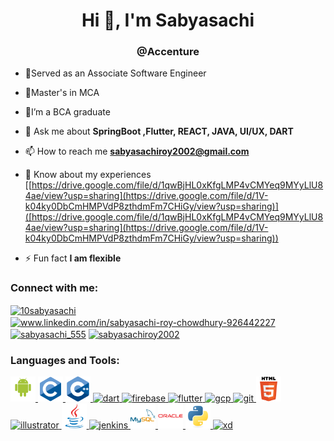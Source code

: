 <h1 align="center">Hi 👋, I'm Sabyasachi</h1>
<h3 align="center">@Accenture</h3>

- 🌱Served as an Associate Software Engineer
- 🌱Master's in MCA
- 🌱I’m a BCA graduate

- 💬 Ask me about **SpringBoot ,Flutter, REACT, JAVA, UI/UX, DART**

- 📫 How to reach me **sabyasachiroy2002@gmail.com**

- 📄 Know about my experiences [[https://drive.google.com/file/d/1qwBjHL0xKfgLMP4vCMYeq9MYyLlU84ae/view?usp=sharing](https://drive.google.com/file/d/1V-k04ky0DbCmHMPVdP8zthdmFm7CHiGy/view?usp=sharing)]([https://drive.google.com/file/d/1qwBjHL0xKfgLMP4vCMYeq9MYyLlU84ae/view?usp=sharing](https://drive.google.com/file/d/1V-k04ky0DbCmHMPVdP8zthdmFm7CHiGy/view?usp=sharing))

- ⚡ Fun fact **I am flexible**

<h3 align="left">Connect with me:</h3>
<p align="left">
<a href="https://twitter.com/10sabyasachi" target="blank"><img align="center" src="https://raw.githubusercontent.com/rahuldkjain/github-profile-readme-generator/master/src/images/icons/Social/twitter.svg" alt="10sabyasachi" height="30" width="40" /></a>
<a href="https://linkedin.com/in/www.linkedin.com/in/sabyasachi-roy-chowdhury-926442227" target="blank"><img align="center" src="https://raw.githubusercontent.com/rahuldkjain/github-profile-readme-generator/master/src/images/icons/Social/linked-in-alt.svg" alt="www.linkedin.com/in/sabyasachi-roy-chowdhury-926442227" height="30" width="40" /></a>
<a href="https://www.codechef.com/users/sabyasachi_555" target="blank"><img align="center" src="https://cdn.jsdelivr.net/npm/simple-icons@3.1.0/icons/codechef.svg" alt="sabyasachi_555" height="30" width="40" /></a>
<a href="https://www.leetcode.com/sabyasachiroy2002" target="blank"><img align="center" src="https://raw.githubusercontent.com/rahuldkjain/github-profile-readme-generator/master/src/images/icons/Social/leet-code.svg" alt="sabyasachiroy2002" height="30" width="40" /></a>
</p>

<h3 align="left">Languages and Tools:</h3>
<p align="left"> <a href="https://developer.android.com" target="_blank" rel="noreferrer"> <img src="https://raw.githubusercontent.com/devicons/devicon/master/icons/android/android-original-wordmark.svg" alt="android" width="40" height="40"/> </a> <a href="https://www.cprogramming.com/" target="_blank" rel="noreferrer"> <img src="https://raw.githubusercontent.com/devicons/devicon/master/icons/c/c-original.svg" alt="c" width="40" height="40"/> </a> <a href="https://www.w3schools.com/cpp/" target="_blank" rel="noreferrer"> <img src="https://raw.githubusercontent.com/devicons/devicon/master/icons/cplusplus/cplusplus-original.svg" alt="cplusplus" width="40" height="40"/> </a> <a href="https://dart.dev" target="_blank" rel="noreferrer"> <img src="https://www.vectorlogo.zone/logos/dartlang/dartlang-icon.svg" alt="dart" width="40" height="40"/> </a> <a href="https://firebase.google.com/" target="_blank" rel="noreferrer"> <img src="https://www.vectorlogo.zone/logos/firebase/firebase-icon.svg" alt="firebase" width="40" height="40"/> </a> <a href="https://flutter.dev" target="_blank" rel="noreferrer"> <img src="https://www.vectorlogo.zone/logos/flutterio/flutterio-icon.svg" alt="flutter" width="40" height="40"/> </a> <a href="https://cloud.google.com" target="_blank" rel="noreferrer"> <img src="https://www.vectorlogo.zone/logos/google_cloud/google_cloud-icon.svg" alt="gcp" width="40" height="40"/> </a> <a href="https://git-scm.com/" target="_blank" rel="noreferrer"> <img src="https://www.vectorlogo.zone/logos/git-scm/git-scm-icon.svg" alt="git" width="40" height="40"/> </a> <a href="https://www.w3.org/html/" target="_blank" rel="noreferrer"> <img src="https://raw.githubusercontent.com/devicons/devicon/master/icons/html5/html5-original-wordmark.svg" alt="html5" width="40" height="40"/> </a> <a href="https://www.adobe.com/in/products/illustrator.html" target="_blank" rel="noreferrer"> <img src="https://www.vectorlogo.zone/logos/adobe_illustrator/adobe_illustrator-icon.svg" alt="illustrator" width="40" height="40"/> </a> <a href="https://www.java.com" target="_blank" rel="noreferrer"> <img src="https://raw.githubusercontent.com/devicons/devicon/master/icons/java/java-original.svg" alt="java" width="40" height="40"/> </a> <a href="https://www.jenkins.io" target="_blank" rel="noreferrer"> <img src="https://www.vectorlogo.zone/logos/jenkins/jenkins-icon.svg" alt="jenkins" width="40" height="40"/> </a> <a href="https://www.mysql.com/" target="_blank" rel="noreferrer"> <img src="https://raw.githubusercontent.com/devicons/devicon/master/icons/mysql/mysql-original-wordmark.svg" alt="mysql" width="40" height="40"/> </a> <a href="https://www.oracle.com/" target="_blank" rel="noreferrer"> <img src="https://raw.githubusercontent.com/devicons/devicon/master/icons/oracle/oracle-original.svg" alt="oracle" width="40" height="40"/> </a> <a href="https://www.python.org" target="_blank" rel="noreferrer"> <img src="https://raw.githubusercontent.com/devicons/devicon/master/icons/python/python-original.svg" alt="python" width="40" height="40"/> </a> <a href="https://www.adobe.com/products/xd.html" target="_blank" rel="noreferrer"> <img src="https://cdn.worldvectorlogo.com/logos/adobe-xd.svg" alt="xd" width="40" height="40"/> </a> </p>
